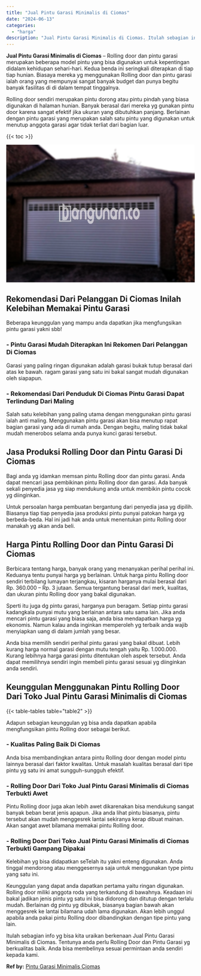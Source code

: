 ```yaml
---
title: "Jual Pintu Garasi Minimalis di Ciomas"
date: "2024-06-13"
categories: 
  - "harga"
description: "Jual Pintu Garasi Minimalis di Ciomas. Itulah sebagian info yg bisa kita uraikan berkenaan Jual Pintu Garasi Minimalis di Ciomas. Tentunya anda perlu Rolling..."
---
```


**Jual Pintu Garasi Minimalis di Ciomas** – Rolling door dan pintu garasi merupakan beberapa model pintu yang bisa digunakan untuk kepentingan didalam kehidupan sehari-hari. Kedua benda ini seringkali diterapkan di tiap tiap hunian. Biasaya mereka yg menggunakan Rolling door dan pintu garasi ialah orang yang mempunyai sangat banyak budget dan punya begitu banyak fasilitas di di dalam tempat tinggalnya.

Rolling door sendiri merupakan pintu dorong atau pintu pindah yang biasa digunakan di halaman hunian. Banyak berasal dari mereka yg gunakan pintu door karena sangat efektif jika ukuran yang dibutuhkan panjang. Berlainan dengan pintu garasi yang merupakan salah satu pintu yang digunakan untuk menutup anggota garasi agar tidak terliat dari bagian luar.

{{< toc >}}

![Jual Pintu Garasi Minimalis di Ciomas](/images/pintu-garasi-27.png)

## Rekomendasi Dari Pelanggan Di Ciomas Inilah Kelebihan Memakai Pintu Garasi

Beberapa keunggulan yang mampu anda dapatkan jika mengfungsikan pintu garasi yakni sbb!

### \- Pintu Garasi Mudah Diterapkan Ini Rekomen Dari Pelanggan Di Ciomas

Garasi yang paling ringan digunakan adalah garasi bukak tutup berasal dari atas ke bawah. ragam garasi yang satu ini bakal sangat mudah digunakan oleh siapapun.

### \- Rekomendasi Dari Penduduk Di Ciomas Pintu Garasi Dapat Terlindung Dari Maling

Salah satu kelebihan yang paling utama dengan menggunakan pintu garasi ialah anti maling. Menggunakan pintu garasi akan bisa menutup rapat bagian garasi yang ada di rumah anda. Dengan begitu, maling tidak bakal mudah menerobos selama anda punya kunci garasi tersebut.

## Jasa Produksi Rolling Door dan Pintu Garasi Di Ciomas

Bagi anda yg idamkan memsan pintu Rolling door dan pintu garasi. Anda dapat mencari jasa pembikinan pintu Rolling door dan garasi. Ada banyak sekali penyedia jasa yg siap mendukung anda untuk membikin pintu cocok yg diinginkan.

Untuk persoalan harga pembuatan bergantung dari penyedia jasa yg dipilih. Biasanya tiap tiap penyedia jasa produksi pintu punyai patokan harga yg berbeda-beda. Hal ini jadi hak anda untuk menentukan pintu Rolling door manakah yg akan anda beli.

## Harga Pintu Rolling Door dan Pintu Garasi Di Ciomas

Berbicara tentang harga, banyak orang yang menanyakan perihal perihal ini. Keduanya tentu punyai harga yg berlainan. Untuk harga pintu Rolling door sendiri terbilang lumayan terjangkau, kisaran harganya mulai berasal dari Rp. 360.000 – Rp. 3 jutaan. Semua tergantung berasal dari merk, kualitas, dan ukuran pintu Rolling door yang bakal digunakan.

Sperti itu juga dg pintu garasi, harganya pun beragam. Setiap pintu garasi kadangkala punyai mutu yang berlainan antara satu sama lain. Jika anda mencari pintu garasi yang biasa saja, anda bisa mendapatkan harga yg ekonomis. Namun kalau anda inginkan memperoleh yg terbaik anda wajib menyiapkan uang di dalam jumlah yang besar.

Anda bisa memilih sendiri perihal pintu garasi yang bakal dibuat. Lebih kurang harga normal garasi dengan mutu tengah yaitu Rp. 1.000.000. Kurang lebihnya harga garasi pintu ditentukan oleh aspek tersebut. Anda dapat memilihnya sendiri ingin membeli pintu garasi sesuai yg diinginkan anda sendiri.

## Keunggulan Menggunakan Pintu Rolling Door Dari Toko Jual Pintu Garasi Minimalis di Ciomas

{{< table-tables table="table2" >}}

Adapun sebagian keunggulan yg bisa anda dapatkan apabila mengfungsikan pintu Rolling door sebagai berikut.

### \- Kualitas Paling Baik Di Ciomas

Anda bisa membandingkan antara pintu Rolling door dengan model pintu lainnya berasal dari faktor kwalitas. Untuk masalah kualitas berasal dari tipe pintu yg satu ini amat sungguh-sungguh efektif.

### \- Rolling Door Dari Toko Jual Pintu Garasi Minimalis di Ciomas Terbukti Awet

Pintu Rolling door juga akan lebih awet dikarenakan bisa mendukung sangat banyak beban berat jenis apapun. Jika anda lihat pintu biasanya, pintu tersebut akan mudah menggesrek lantai sekiranya kerap dibuat mainan. Akan sangat awet bilamana memakai pintu Rolling door.

### \- Rolling Door Dari Toko Jual Pintu Garasi Minimalis di Ciomas Terbukti Gampang Dipakai

Kelebihan yg bisa didapatkan seTelah itu yakni enteng digunakan. Anda tinggal mendorong atau menggesernya saja untuk menggunakan type pintu yang satu ini.

Keunggulan yang dapat anda dapatkan pertama yaitu ringan digunakan. Rolling door miliki anggota roda yang terkandung di bawahnya. Keadaan ini bakal jadikan jenis pintu yg satu ini bisa didorong dan ditutup dengan terlalu mudah. Berlainan dg pintu yg dibukak, biasanya bagian bawah akan menggesrek ke lantai bilamana udah lama digunakan. Akan lebih unggul apabila anda pakai pintu Rolling door dibandingkan dengan tipe pintu yang lain.

Itulah sebagian info yg bisa kita uraikan berkenaan Jual Pintu Garasi Minimalis di Ciomas. Tentunya anda perlu Rolling Door dan Pintu Garasi yg berkualitas baik. Anda bisa membelinya sesuai permintaan anda sendiri kepada kami.

**Ref by:** [Pintu Garasi Minimalis Ciomas](https://id.wikipedia.org/wiki/Pintu)
